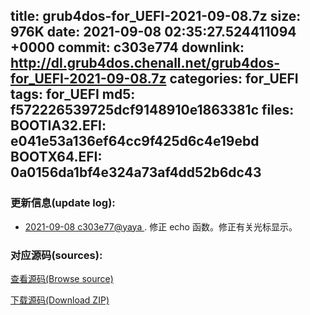 title: grub4dos-for_UEFI-2021-09-08.7z
size: 976K
date: 2021-09-08 02:35:27.524411094 +0000
commit: c303e774
downlink: http://dl.grub4dos.chenall.net/grub4dos-for_UEFI-2021-09-08.7z
categories: for_UEFI
tags: for_UEFI
md5: f572226539725dcf9148910e1863381c
files:
  BOOTIA32.EFI: e041e53a136ef64cc9f425d6c4e19ebd
  BOOTX64.EFI: 0a0156da1bf4e324a73af4dd52b6dc43
---

### 更新信息(update log):
  * [2021-09-08 c303e77@yaya ](https://github.com/chenall/grub4dos/commit/c303e77487406ccadcfa0119699a6c3f4042f378)     ﻿. 修正 echo 函数。修正有关光标显示。


### 对应源码(sources):
  [查看源码(Browse source)](https://github.com/chenall/grub4dos/tree/c303e77487406ccadcfa0119699a6c3f4042f378)

  [下载源码(Download ZIP)](https://github.com/chenall/grub4dos/archive/c303e77487406ccadcfa0119699a6c3f4042f378.zip)

